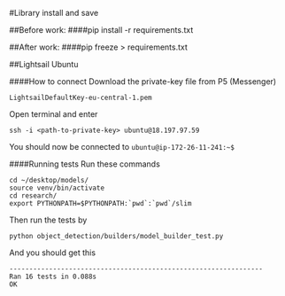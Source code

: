 #Library install and save


##Before work:
####pip install -r requirements.txt


##After work:
####pip freeze > requirements.txt


##Lightsail Ubuntu

####How to connect
Download the private-key file from P5 (Messenger)
    
    LightsailDefaultKey-eu-central-1.pem

Open terminal and enter

    ssh -i <path-to-private-key> ubuntu@18.197.97.59
    
You should now be connected to `ubuntu@ip-172-26-11-241:~$`


####Running tests
Run these commands

    cd ~/desktop/models/
    source venv/bin/activate
    cd research/
    export PYTHONPATH=$PYTHONPATH:`pwd`:`pwd`/slim
    
Then run the tests by

    python object_detection/builders/model_builder_test.py
    
And you should get this

    ----------------------------------------------------------------
    Ran 16 tests in 0.088s 
    OK
    


